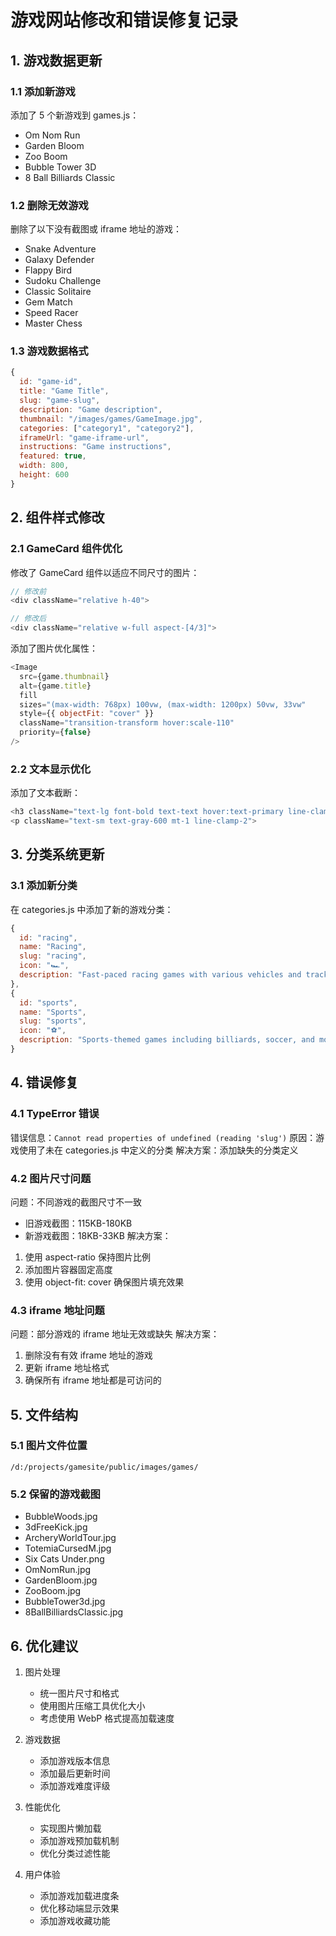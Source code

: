 # 游戏网站修改和错误修复记录

## 1. 游戏数据更新

### 1.1 添加新游戏

添加了 5 个新游戏到 games.js：

- Om Nom Run
- Garden Bloom
- Zoo Boom
- Bubble Tower 3D
- 8 Ball Billiards Classic

### 1.2 删除无效游戏

删除了以下没有截图或 iframe 地址的游戏：

- Snake Adventure
- Galaxy Defender
- Flappy Bird
- Sudoku Challenge
- Classic Solitaire
- Gem Match
- Speed Racer
- Master Chess

### 1.3 游戏数据格式

```javascript
{
  id: "game-id",
  title: "Game Title",
  slug: "game-slug",
  description: "Game description",
  thumbnail: "/images/games/GameImage.jpg",
  categories: ["category1", "category2"],
  iframeUrl: "game-iframe-url",
  instructions: "Game instructions",
  featured: true,
  width: 800,
  height: 600
}
```

## 2. 组件样式修改

### 2.1 GameCard 组件优化

修改了 GameCard 组件以适应不同尺寸的图片：

```javascript
// 修改前
<div className="relative h-40">

// 修改后
<div className="relative w-full aspect-[4/3]">
```

添加了图片优化属性：

```javascript
<Image
  src={game.thumbnail}
  alt={game.title}
  fill
  sizes="(max-width: 768px) 100vw, (max-width: 1200px) 50vw, 33vw"
  style={{ objectFit: "cover" }}
  className="transition-transform hover:scale-110"
  priority={false}
/>
```

### 2.2 文本显示优化

添加了文本截断：

```javascript
<h3 className="text-lg font-bold text-text hover:text-primary line-clamp-1">
<p className="text-sm text-gray-600 mt-1 line-clamp-2">
```

## 3. 分类系统更新

### 3.1 添加新分类

在 categories.js 中添加了新的游戏分类：

```javascript
{
  id: "racing",
  name: "Racing",
  slug: "racing",
  icon: "🏎️",
  description: "Fast-paced racing games with various vehicles and tracks"
},
{
  id: "sports",
  name: "Sports",
  slug: "sports",
  icon: "⚽",
  description: "Sports-themed games including billiards, soccer, and more"
}
```

## 4. 错误修复

### 4.1 TypeError 错误

错误信息：`Cannot read properties of undefined (reading 'slug')`
原因：游戏使用了未在 categories.js 中定义的分类
解决方案：添加缺失的分类定义

### 4.2 图片尺寸问题

问题：不同游戏的截图尺寸不一致

- 旧游戏截图：115KB-180KB
- 新游戏截图：18KB-33KB
  解决方案：

1. 使用 aspect-ratio 保持图片比例
2. 添加图片容器固定高度
3. 使用 object-fit: cover 确保图片填充效果

### 4.3 iframe 地址问题

问题：部分游戏的 iframe 地址无效或缺失
解决方案：

1. 删除没有有效 iframe 地址的游戏
2. 更新 iframe 地址格式
3. 确保所有 iframe 地址都是可访问的

## 5. 文件结构

### 5.1 图片文件位置

```
/d:/projects/gamesite/public/images/games/
```

### 5.2 保留的游戏截图

- BubbleWoods.jpg
- 3dFreeKick.jpg
- ArcheryWorldTour.jpg
- TotemiaCursedM.jpg
- Six Cats Under.png
- OmNomRun.jpg
- GardenBloom.jpg
- ZooBoom.jpg
- BubbleTower3d.jpg
- 8BallBilliardsClassic.jpg

## 6. 优化建议

1. 图片处理

   - 统一图片尺寸和格式
   - 使用图片压缩工具优化大小
   - 考虑使用 WebP 格式提高加载速度

2. 游戏数据

   - 添加游戏版本信息
   - 添加最后更新时间
   - 添加游戏难度评级

3. 性能优化

   - 实现图片懒加载
   - 添加游戏预加载机制
   - 优化分类过滤性能

4. 用户体验
   - 添加游戏加载进度条
   - 优化移动端显示效果
   - 添加游戏收藏功能
